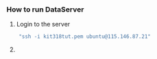 ### How to run DataServer

1. Login to the server
``` bash
    "ssh -i kit318tut.pem ubuntu@115.146.87.21"
```
2. 
